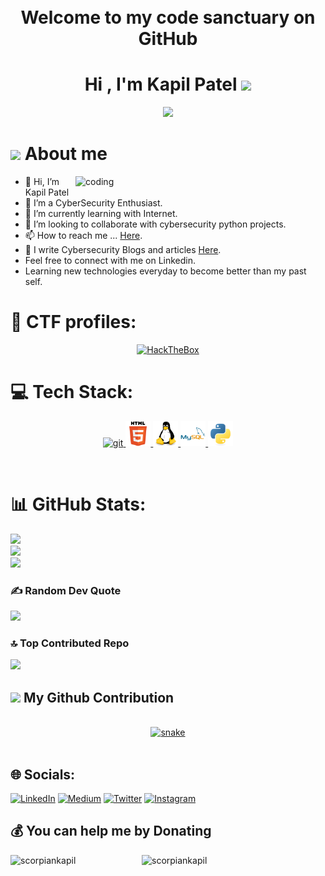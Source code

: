 <h1 align="Center">
    <br>
    Welcome to my code sanctuary on GitHub 
  <br>
</h1>


<h1 align="center"><b>Hi , I'm Kapil Patel </b><img src="https://media.giphy.com/media/hvRJCLFzcasrR4ia7z/giphy.gif" width="35"></h1>

<p align="center">
  <a href="https://github.com/DenverCoder1/readme-typing-svg"><img src="https://readme-typing-svg.herokuapp.com?font=Time+New+Roman&color=cyan&size=25&center=true&vCenter=true&width=600&height=100&lines=Cybersecurity+Student,;Bug+Bounty+Hunter,;Content+Writer,;Active+Learner/Researcher..<3"></a>
</p>

# <picture><img src = "https://github.com/scorpiankapil/scorpiankapil/blob/main/Assets/about_me.gif" width = 50px></picture> **About me**

<img align="right" alt="coding" width="400" src="https://media.giphy.com/media/HW3T1wWW3z2Ff2cpXO/giphy.gif">


- 👋 Hi, I’m Kapil Patel
- 👀 I’m a CyberSecurity Enthusiast.
- 🌱 I’m currently learning with Internet.
- 💞️ I’m looking to collaborate with 
     cybersecurity python projects.
- 📫 How to reach me ... [Here](https://linktr.ee/scorpiankapil).
- 📝 I write Cybersecurity Blogs and articles [Here](https://medium.com/@scorpiankapil).
- Feel free to connect with me on Linkedin.
- Learning new technologies everyday to 
  become better than my past self.
 

# :triangular_flag_on_post: CTF profiles:

<div align="center">
 <a href="https://tryhackme.com/p/scorpiankapil"><script src="https://tryhackme.com/badge/948913"></script></a>
 <a href="https://app.hackthebox.com/profile/1124741"><img src="https://www.hackthebox.com/badge/image/1124741" alt="HackTheBox"></a>
</div>


# 💻 Tech Stack:
<p align="center"> <a href="https://git-scm.com/" target="_blank" rel="noreferrer"> <img src="https://www.vectorlogo.zone/logos/git-scm/git-scm-icon.svg" alt="git" width="40" height="40"/> </a> <a href="https://www.w3.org/html/" target="_blank" rel="noreferrer"> <img src="https://raw.githubusercontent.com/devicons/devicon/master/icons/html5/html5-original-wordmark.svg" alt="html5" width="40" height="40"/> </a> <a href="https://www.linux.org/" target="_blank" rel="noreferrer"> <img src="https://raw.githubusercontent.com/devicons/devicon/master/icons/linux/linux-original.svg" alt="linux" width="40" height="40"/> </a> <a href="https://www.mysql.com/" target="_blank" rel="noreferrer"> <img src="https://raw.githubusercontent.com/devicons/devicon/master/icons/mysql/mysql-original-wordmark.svg" alt="mysql" width="40" height="40"/> </a> <a href="https://www.python.org" target="_blank" rel="noreferrer"> <img src="https://raw.githubusercontent.com/devicons/devicon/master/icons/python/python-original.svg" alt="python" width="40" height="40"/> </a> </p>

<br>

# 📊 GitHub Stats:
![](https://github-readme-stats.vercel.app/api?username=scorpiankapil&theme=tokyonight&hide_border=false&include_all_commits=true&count_private=false)<br/>
![](https://github-readme-streak-stats.herokuapp.com/?user=scorpiankapil&theme=tokyonight&hide_border=false)<br/>
![](https://github-readme-stats.vercel.app/api/top-langs/?username=scorpiankapil&theme=tokyonight&hide_border=false&include_all_commits=true&count_private=false&layout=compact)
<br>
### ✍️ Random Dev Quote
![](https://quotes-github-readme.vercel.app/api?type=horizontal&theme=tokyonight)
<br>

### 🔝 Top Contributed Repo
![](https://github-contributor-stats.vercel.app/api?username=scorpiankapil&limit=5&theme=tokyonight&combine_all_yearly_contributions=true)

## <img src="https://media.giphy.com/media/iY8CRBdQXODJSCERIr/giphy.gif" width="35"><b> My Github Contribution </b>
<br>

<div align="center">
  <a href="https://github.com/scorpiankapil/scorpiankapil">
  <img  src="https://github.com/scorpiankapil/scorpiankapil/blob/main/Assets/gridsnake.svg"
       alt="snake" /></a>
</div>
</a>
</div>

<br>

## 🌐 Socials:
[![LinkedIn](https://img.shields.io/badge/LinkedIn-%230077B5.svg?logo=linkedin&logoColor=white)](https://linkedin.com/in/https://www.linkedin.com/in/scorpiankapil) [![Medium](https://img.shields.io/badge/Medium-12100E?logo=medium&logoColor=white)](https://medium.com/@scorpiankapil) 
[![Twitter](https://img.shields.io/badge/Twitter-12100E?logo=twitter&logoColor=blue)](https://twitter.com/scorpiankapil)
[![Instagram](https://img.shields.io/badge/Instagram-12100E?logo=instagram&logoColor=red)](https://www.instagram.com/scorpiankapil/)

## 💰 You can help me by Donating
<p><a href="https://www.buymeacoffee.com/scorpiankapil"> <img align="left" src="https://cdn.buymeacoffee.com/buttons/v2/default-yellow.png" height="50" width="210" alt="scorpiankapil" /></a></p>
<p><a href="https://www.paypal.com/paypalme/scorpiankapil"> <img align="left" src="https://github.com/scorpiankapil/scorpiankapil/blob/main/Assets/btn_paywith_primary_l.png" height="50" width="210" alt="scorpiankapil" /></a></p><br><br>

